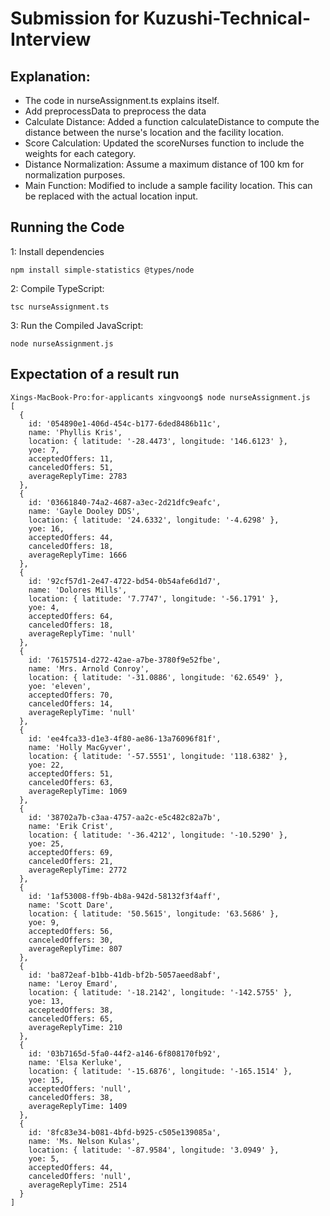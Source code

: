 
# Submission for Kuzushi-Technical-Interview

## Explanation:
- The code in nurseAssignment.ts explains itself.
- Add preprocessData to preprocess the data
- Calculate Distance: Added a function calculateDistance to compute the distance between the nurse's location and the facility location.
- Score Calculation: Updated the scoreNurses function to include the weights for each category.
- Distance Normalization: Assume a maximum distance of 100 km for normalization purposes.
- Main Function: Modified to include a sample facility location. This can be replaced with the actual location input.

## Running the Code
1: Install dependencies

```
npm install simple-statistics @types/node
```

2: Compile TypeScript:

```
tsc nurseAssignment.ts
```

3: Run the Compiled JavaScript:

```
node nurseAssignment.js
```

## Expectation of a result run
```
Xings-MacBook-Pro:for-applicants xingvoong$ node nurseAssignment.js
[
  {
    id: '054890e1-406d-454c-b177-6ded8486b11c',
    name: 'Phyllis Kris',
    location: { latitude: '-28.4473', longitude: '146.6123' },
    yoe: 7,
    acceptedOffers: 11,
    canceledOffers: 51,
    averageReplyTime: 2783
  },
  {
    id: '03661840-74a2-4687-a3ec-2d21dfc9eafc',
    name: 'Gayle Dooley DDS',
    location: { latitude: '24.6332', longitude: '-4.6298' },
    yoe: 16,
    acceptedOffers: 44,
    canceledOffers: 18,
    averageReplyTime: 1666
  },
  {
    id: '92cf57d1-2e47-4722-bd54-0b54afe6d1d7',
    name: 'Dolores Mills',
    location: { latitude: '7.7747', longitude: '-56.1791' },
    yoe: 4,
    acceptedOffers: 64,
    canceledOffers: 18,
    averageReplyTime: 'null'
  },
  {
    id: '76157514-d272-42ae-a7be-3780f9e52fbe',
    name: 'Mrs. Arnold Conroy',
    location: { latitude: '-31.0886', longitude: '62.6549' },
    yoe: 'eleven',
    acceptedOffers: 70,
    canceledOffers: 14,
    averageReplyTime: 'null'
  },
  {
    id: 'ee4fca33-d1e3-4f80-ae86-13a76096f81f',
    name: 'Holly MacGyver',
    location: { latitude: '-57.5551', longitude: '118.6382' },
    yoe: 22,
    acceptedOffers: 51,
    canceledOffers: 63,
    averageReplyTime: 1069
  },
  {
    id: '38702a7b-c3aa-4757-aa2c-e5c482c82a7b',
    name: 'Erik Crist',
    location: { latitude: '-36.4212', longitude: '-10.5290' },
    yoe: 25,
    acceptedOffers: 69,
    canceledOffers: 21,
    averageReplyTime: 2772
  },
  {
    id: '1af53008-ff9b-4b8a-942d-58132f3f4aff',
    name: 'Scott Dare',
    location: { latitude: '50.5615', longitude: '63.5686' },
    yoe: 9,
    acceptedOffers: 56,
    canceledOffers: 30,
    averageReplyTime: 807
  },
  {
    id: 'ba872eaf-b1bb-41db-bf2b-5057aeed8abf',
    name: 'Leroy Emard',
    location: { latitude: '-18.2142', longitude: '-142.5755' },
    yoe: 13,
    acceptedOffers: 38,
    canceledOffers: 65,
    averageReplyTime: 210
  },
  {
    id: '03b7165d-5fa0-44f2-a146-6f808170fb92',
    name: 'Elsa Kerluke',
    location: { latitude: '-15.6876', longitude: '-165.1514' },
    yoe: 15,
    acceptedOffers: 'null',
    canceledOffers: 38,
    averageReplyTime: 1409
  },
  {
    id: '8fc83e34-b081-4bfd-b925-c505e139085a',
    name: 'Ms. Nelson Kulas',
    location: { latitude: '-87.9584', longitude: '3.0949' },
    yoe: 5,
    acceptedOffers: 44,
    canceledOffers: 'null',
    averageReplyTime: 2514
  }
]

```